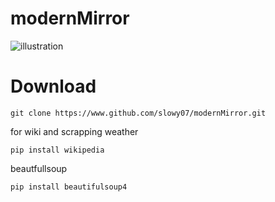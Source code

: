 # modernMirror

![illustration](https://image.freepik.com/free-vector/smart-home-iot-isometric-composition_1284-23920.jpg)


# Download 
```!bash
git clone https://www.github.com/slowy07/modernMirror.git
```
for wiki and scrapping weather
```
pip install wikipedia
```
beautfullsoup
```
pip install beautifulsoup4
```
